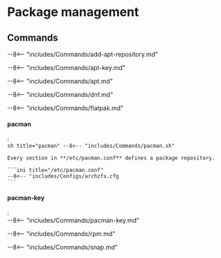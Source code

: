 # Package management

## Commands

--8<-- "includes/Commands/add-apt-repository.md"

--8<-- "includes/Commands/apt-key.md"

--8<-- "includes/Commands/apt.md"

--8<-- "includes/Commands/dnf.md"

--8<-- "includes/Commands/flatpak.md"

#### pacman
:   
    ```sh title="pacman"
    --8<-- "includes/Commands/pacman.sh"
    ```

    Every section in **/etc/pacman.conf** defines a package repository.

    ```ini title="/etc/pacman.conf"
    --8<-- "includes/Configs/archzfs.cfg
    ```

#### pacman-key
:   
    --8<-- "includes/Commands/pacman-key.md"


--8<-- "includes/Commands/rpm.md"

--8<-- "includes/Commands/snap.md"